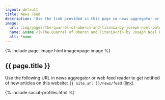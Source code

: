 ```yaml
---
layout: default
title: News Feed
description: 'Use the link provided in this page in news aggregator or web feed reader to get notified of new articles on this website.'
image:
  url: /img/pages/the-quarrel-of-oberon-and-titania-by-joseph-noel-paton.jpg
  name: &name <i>The Quarrel of Oberon and Titania</i> by Joseph Noel Paton, Scottish National Gallery, Edinburgh
  alt: *name
---
```


{% include page-image.html image=page.image %}

<article markdown="block">

# {{ page.title }}

Use the following URL in news aggregator or web feed reader to get notified of new articles on this website: `{{ site.url }}/news/feed`
([link](/news/feed)).


{% include social-profiles.html %}

</article>
